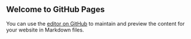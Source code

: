 ## Welcome to GitHub Pages

You can use the [editor on GitHub](https://github.com/arisfilippos/testgit/edit/main/README.md) to maintain and preview the content for your website in Markdown files.



